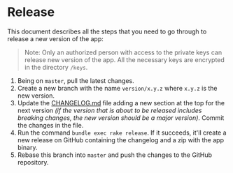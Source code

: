 # Release
This document describes all the steps that you need to go through to release a new version of the app:

> Note: Only an authorized person with access to the private keys can release new version of the app. All the necessary keys are encrypted in the directory `/keys`.

1. Being on `master`, pull the latest changes.
2. Create a new branch with the name `version/x.y.z` where `x.y.z` is the new version.
3. Update the [CHANGELOG.md](CHANGELOG.md) file adding a new section at the top for the next version *(if the version that is about to be released includes breaking changes, the new version should be a major version)*. Commit the changes in the file.
4. Run the command `bundle exec rake release`. If it succeeds, it'll create a new release on GitHub containing the changelog and a zip with the app binary.
5. Rebase this branch into `master` and push the changes to the GitHub repository.